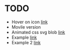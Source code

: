 # TODO

- Hover on icon [link](https://youtu.be/U-ePoM4EDXA?t=145)
- Movile version
- Animated css svg blob [link](https://youtu.be/liW6bDLnuuk)
- Example [link](https://www.youtube.com/watch?v=3aCoZudPEKE)
- Example 2 [link](https://youtu.be/G-Cr00UYokU)
